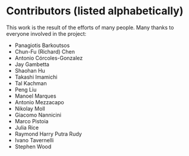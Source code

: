 Contributors (listed alphabetically)
====================================

This work is the result of the efforts of many people. Many thanks to everyone
involved in the project:

* Panagiotis Barkoutsos
* Chun-Fu (Richard) Chen
* Antonio Córcoles-Gonzalez
* Jay Gambetta
* Shaohan Hu
* Takashi Imamichi
* Tal Kachman
* Peng Liu
* Manoel Marques
* Antonio Mezzacapo
* Nikolay Moll
* Giacomo Nannicini
* Marco Pistoia
* Julia Rice
* Raymond Harry Putra Rudy
* Ivano Tavernelli
* Stephen Wood
